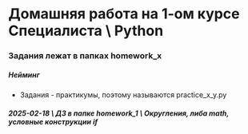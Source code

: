 # Домашняя работа на 1-ом курсе Специалиста \ Python

### Задания лежат в папках homework_x

##### Нейминг
- Задания - практикумы, поэтому называются practice_x_y.py


##### 2025-02-18 \\ ДЗ в папке homework_1 \\ Округления, либа math, условные конструкции if
